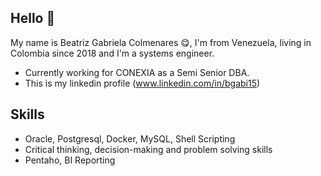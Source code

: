 ## Hello 👋

My name is Beatriz Gabriela Colmenares 😋, I'm from Venezuela, living in Colombia since 2018 and I'm a systems engineer.

* Currently working for CONEXIA as a Semi Senior DBA.
* This is my linkedin profile (www.linkedin.com/in/bgabi15)

## Skills

* Oracle, Postgresql, Docker, MySQL, Shell Scripting 
* Critical thinking, decision-making and problem solving skills
* Pentaho, BI Reporting

